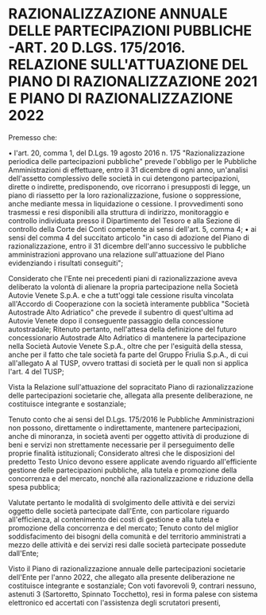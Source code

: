 # RAZIONALIZZAZIONE ANNUALE DELLE PARTECIPAZIONI PUBBLICHE -ART. 20 D.LGS. 175/2016. RELAZIONE SULL'ATTUAZIONE DEL PIANO DI RAZIONALIZZAZIONE 2021 E PIANO DI RAZIONALIZZAZIONE 2022
Premesso che:

• l'art. 20, comma 1, del D.Lgs. 19 agosto 2016 n. 175 "Razionalizzazione periodica delle partecipazioni pubbliche" prevede l'obbligo per le Pubbliche Amministrazioni di effettuare, entro il 31 dicembre di ogni anno, un'analisi dell'assetto complessivo delle società in cui detengono partecipazioni, dirette o indirette, predisponendo, ove ricorrano i presupposti di legge, un piano di riassetto per la loro razionalizzazione, fusione o soppressione, anche mediante messa in liquidazione o cessione. I provvedimenti sono trasmessi e resi disponibili alla struttura di indirizzo, monitoraggio e controllo individuata presso il Dipartimento del Tesoro e alla Sezione di controllo della Corte dei Conti competente ai sensi dell'art. 5, comma 4; • ai sensi del comma 4 del succitato articolo "in caso di adozione del Piano di razionalizzazione, entro il 31 dicembre dell'anno successivo le pubbliche amministrazioni approvano una relazione sull'attuazione del Piano evidenziando i risultati conseguiti";

Considerato che l'Ente nei precedenti piani di razionalizzazione aveva deliberato la volontà di alienare la propria partecipazione nella Società Autovie Venete S.p.A. e che a tutt'oggi tale cessione risulta vincolata all'Accordo di Cooperazione con la società interamente pubblica "Società Autostrade Alto Adriatico" che prevede il subentro di quest'ultima ad Autovie Venete dopo il conseguente passaggio della concessione autostradale; Ritenuto pertanto, nell'attesa della definizione del futuro concessionario Autostrade Alto Adriatico di mantenere la partecipazione nella Società Autovie Venete S.p.A., oltre che per l'esiguità della stessa, anche per il fatto che tale società fa parte del Gruppo Friulia S.p.A., di cui all'allegato A al TUSP, ovvero trattasi di società per le quali non si applica l'art. 4 del TUSP;

Vista la Relazione sull'attuazione del sopracitato Piano di razionalizzazione delle partecipazioni societarie che, allegata alla presente deliberazione, ne costituisce integrante e sostanziale;

Tenuto conto che ai sensi del D.Lgs. 175/2016 le Pubbliche Amministrazioni non possono, direttamente o indirettamente, mantenere partecipazioni, anche di minoranza, in società aventi per oggetto attività di produzione di beni e servizi non strettamente necessarie per il perseguimento delle proprie finalità istituzionali; Considerato altresì che le disposizioni del predetto Testo Unico devono essere applicate avendo riguardo all'efficiente gestione delle partecipazioni pubbliche, alla tutela e promozione della concorrenza e del mercato, nonché alla razionalizzazione e riduzione della spesa pubblica;

Valutate pertanto le modalità di svolgimento delle attività e dei servizi oggetto delle società partecipate dall'Ente, con particolare riguardo all'efficienza, al contenimento dei costi di gestione e alla tutela e promozione della concorrenza e del mercato; Tenuto conto del miglior soddisfacimento dei bisogni della comunità e del territorio amministrati a mezzo delle attività e dei servizi resi dalle società partecipate possedute dall'Ente;

Visto il Piano di razionalizzazione annuale delle partecipazioni societarie dell'Ente per l'anno 2022, che allegato alla presente deliberazione ne costituisce integrante e sostanziale; Con voti favorevoli 9, contrari nessuno, astenuti 3 (Sartoretto, Spinnato Tocchetto), resi in forma palese con sistema elettronico ed accertati con l'assistenza degli scrutatori presenti, 

